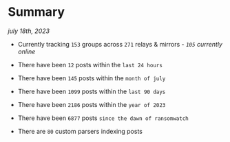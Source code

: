 
# Summary
_july 18th, 2023_

- Currently tracking `153` groups across `271` relays & mirrors - _`105` currently online_

- There have been `12` posts within the `last 24 hours`

- There have been `145` posts within the `month of july`

- There have been `1099` posts within the `last 90 days`

- There have been `2186` posts within the `year of 2023`

- There have been `6877` posts `since the dawn of ransomwatch`

- There are `80` custom parsers indexing posts
